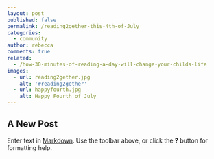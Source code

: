 ```yaml
---
layout: post
published: false
permalink: /reading2gether-this-4th-of-July
categories:
  - community
author: rebecca
comments: true
related:
  - /how-30-minutes-of-reading-a-day-will-change-your-childs-life
images:
  - url: reading2gether.jpg
    alt: '#reading2gether'
  - url: happyfourth.jpg
    alt: Happy Fourth of July
---
```

## A New Post

Enter text in [Markdown](http://daringfireball.net/projects/markdown/). Use the toolbar above, or click the **?** button for formatting help.
